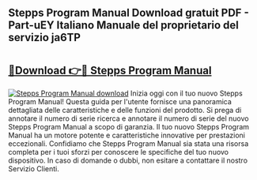 ## Stepps Program Manual Download gratuit PDF - Part-uEY Italiano Manuale del proprietario del servizio ja6TP

# <h2><a href="http://dfb4n0h.blite.top/?on=Stepps+Program+Manual">🔗Download 👉🔴 Stepps Program Manual</a></h2>

[![Stepps Program Manual download](https://i.imgur.com/lujVjoI.png)](http://dfb4n0h.blite.top/?on=Stepps+Program+Manual)
Inizia oggi con il tuo nuovo Stepps Program Manual! Questa guida per l'utente fornisce una panoramica dettagliata delle caratteristiche e delle funzioni del prodotto. Si prega di annotare il numero di serie ricerca e annotare il numero di serie del nuovo Stepps Program Manual a scopo di garanzia. Il tuo nuovo Stepps Program Manual ha un motore potente e caratteristiche innovative per prestazioni eccezionali. Confidiamo che Stepps Program Manual sia stata una risorsa completa per i tuoi sforzi per conoscere le specifiche del tuo nuovo dispositivo. In caso di domande o dubbi, non esitare a contattare il nostro Servizio Clienti.
